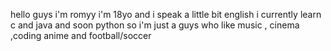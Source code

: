 hello guys i'm romyy
i'm 18yo  and i speak a little bit english 
i currently learn c and java and soon python
so i'm just a guys who like music , cinema ,coding anime and football/soccer 
